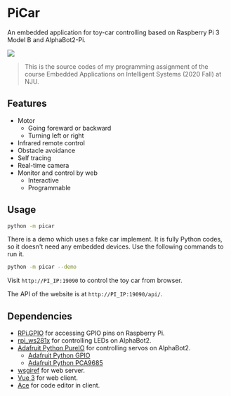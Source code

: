 # PiCar

An embedded application for toy-car controlling based on Raspberry Pi 3 Model B and AlphaBot2-Pi.

![](https://repository-images.githubusercontent.com/311939116/555d0c00-3a2e-11eb-90a0-69240df2bb42)

> This is the source codes of my programming assignment of the course Embedded Applications on Intelligent Systems (2020 Fall) at NJU.

## Features

- Motor
  - Going foreward or backward
  - Turning left or right
- Infrared remote control
- Obstacle avoidance
- Self tracing
- Real-time camera
- Monitor and control by web
  - Interactive
  - Programmable

## Usage

```sh
python -m picar
```

There is a demo which uses a fake car implement. It is fully Python codes, so it doesn't need any embedded devices. Use the following commands to run it.

```sh
python -m picar --demo
```

Visit `http://PI_IP:19090` to control the toy car from browser.

The API of the website is at `http://PI_IP:19090/api/`.

## Dependencies

- [RPi.GPIO](https://github.com/yfang1644/RPi.GPIO) for accessing GPIO pins on Raspberry Pi.
- [rpi_ws281x](https://github.com/yfang1644/rpi_ws281x) for controlling LEDs on AlphaBot2.
- [Adafruit Python PureIO](https://github.com/yfang1644/Adafruit_Python_PureIO) for controlling servos on AlphaBot2.
  - [Adafruit Python GPIO](https://github.com/yfang1644/Adafruit_Python_GPIO)
  - [Adafruit Python PCA9685](https://github.com/yfang1644/Adafruit_Python_PCA9685)
- [wsgiref](https://docs.python.org/3/library/wsgiref.html) for web server.
- [Vue 3](https://github.com/vuejs/vue-next) for web client.
- [Ace](https://ace.c9.io/) for code editor in client.
